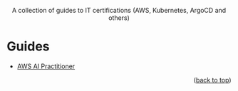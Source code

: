<!-- BEGIN_DOCS -->
<div align="center">
<a name="readme-top"></a>

A collection of guides to IT certifications (AWS, Kubernetes, ArgoCD and others)

</div>

# Guides

- [AWS AI Practitioner](./docs/aws/1-foundation/ai-practitioner)

<p align="right">(<a href="#readme-top">back to top</a>)</p>
<!-- END_DOCS -->
